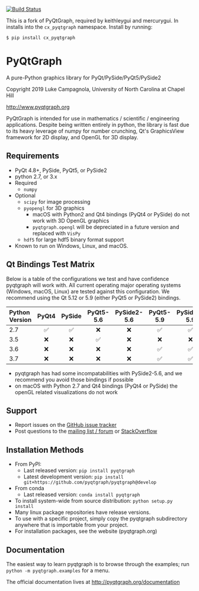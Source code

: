 
[![Build Status](https://pyqtgraph.visualstudio.com/pyqtgraph/_apis/build/status/pyqtgraph.pyqtgraph?branchName=develop)](https://pyqtgraph.visualstudio.com/pyqtgraph/_build/latest?definitionId=17&branchName=develop)


This is a fork of PyQtGraph, required by keithleygui and mercurygui. In installs into the `cx_pyqtgraph` namespace.
Install by running:

```shell
$ pip install cx_pyqtgraph
```


PyQtGraph
=========

A pure-Python graphics library for PyQt/PySide/PyQt5/PySide2

Copyright 2019 Luke Campagnola, University of North Carolina at Chapel Hill

<http://www.pyqtgraph.org>

PyQtGraph is intended for use in mathematics / scientific / engineering applications.
Despite being written entirely in python, the library is fast due to its
heavy leverage of numpy for number crunching, Qt's GraphicsView framework for
2D display, and OpenGL for 3D display.

Requirements
------------

* PyQt 4.8+, PySide, PyQt5, or PySide2
* python 2.7, or 3.x
* Required
  * `numpy`
* Optional
  * `scipy` for image processing
  * `pyopengl` for 3D graphics
    * macOS with Python2 and Qt4 bindings (PyQt4 or PySide) do not work with 3D OpenGL graphics
    * `pyqtgraph.opengl` will be depreciated in a future version and replaced with `VisPy`
  * `hdf5` for large hdf5 binary format support
* Known to run on Windows, Linux, and macOS.

Qt Bindings Test Matrix
-----------------------

Below is a table of the configurations we test and have confidence pyqtgraph will work with.  All current operating major operating systems (Windows, macOS, Linux) are tested against this configuration.  We recommend using the Qt 5.12 or 5.9 (either PyQt5 or PySide2) bindings.

| Python Version  |        PyQt4       | PySide             | PyQt5-5.6          | PySide2-5.6        | PyQt5-5.9          | PySide2-5.9        |      PyQt5-5.12    |  PySide2 5.12      |
| :-------------- | :----------------: | :----------------: | :----------------: | :----------------: | :----------------: | :----------------: | :----------------: | :----------------: |
| 2.7             | :white_check_mark: | :white_check_mark: | :x:                | :x:                | :white_check_mark: | :white_check_mark: | :x:                | :white_check_mark: |
| 3.5             | :x:                | :x:                | :white_check_mark: | :x:                | :x:                | :x:                | :white_check_mark: | :white_check_mark: |
| 3.6             | :x:                | :x:                | :x:                | :x:                | :white_check_mark: | :white_check_mark: | :white_check_mark: | :white_check_mark: |
| 3.7             | :x:                | :x:                | :x:                | :x:                | :white_check_mark: | :white_check_mark: | :white_check_mark: | :white_check_mark: |

* pyqtgraph has had some incompatabilities with PySide2-5.6, and we recommend you avoid those bindings if possible
* on macOS with Python 2.7 and Qt4 bindings (PyQt4 or PySide) the openGL related visualizations do not work

Support
-------
  
* Report issues on the [GitHub issue tracker](https://github.com/pyqtgraph/pyqtgraph/issues)
* Post questions to the [mailing list / forum](https://groups.google.com/forum/?fromgroups#!forum/pyqtgraph) or [StackOverflow](https://stackoverflow.com/questions/tagged/pyqtgraph)

Installation Methods
--------------------

* From PyPI:  
  * Last released version: `pip install pyqtgraph`
  * Latest development version: `pip install git+https://github.com/pyqtgraph/pyqtgraph@develop`
* From conda
  * Last released version: `conda install pyqtgraph`
* To install system-wide from source distribution: `python setup.py install`
* Many linux package repositories have release versions.
* To use with a specific project, simply copy the pyqtgraph subdirectory
  anywhere that is importable from your project.
* For installation packages, see the website (pyqtgraph.org)

Documentation
-------------

The easiest way to learn pyqtgraph is to browse through the examples; run `python -m pyqtgraph.examples` for a menu.

The official documentation lives at http://pyqtgraph.org/documentation
